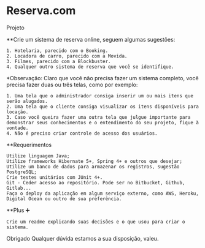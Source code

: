 # Reserva.com

Projeto

**Crie um sistema de reserva online, seguem algumas sugestões:

	1. Hotelaria, parecido com o Booking.
	2. Locadora de carro, parecido com a Movida.
	3. Filmes, parecido com a Blockbuster.
	4. Qualquer outro sistema de reserva que você se identifique.
*Observação: Claro que você não precisa fazer um sistema completo, você precisa fazer duas ou três telas, como por exemplo:

	1. Uma tela que o administrador consiga inserir um ou mais itens que serão alugados.
	2. Uma tela que o cliente consiga visualizar os itens disponíveis para locação.
	3. Caso você queira fazer uma outra tela que julgue importante para demonstrar seus conhecimentos e o entendimento do seu projeto, fique à vontade.
	4. Não é preciso criar controle de acesso dos usuários.

**Requerimentos

	Utilize linguagem Java;
	Utilize frameworks Hibernate 5+, Spring 4+ e outros que desejar;
	Utilize um banco de dados para armazenar os registros, sugestão PostgreSQL;
	Crie testes unitários com JUnit 4+.
	Git - Ceder acesso ao repositório. Pode ser no Bitbucket, Github, Gitlab...
	Faça o deploy da aplicação em algum serviço externo, como AWS, Heroku, Digital Ocean ou outro de sua preferência.

**Plus ➕
	
	Crie um readme explicando suas decisões e o que usou para criar o sistema.

Obrigado
Qualquer dúvida estamos a sua disposição, valeu.
